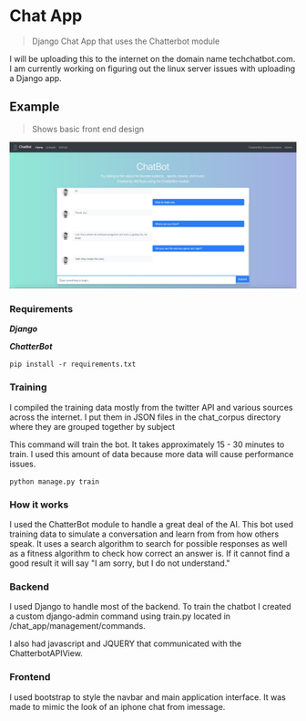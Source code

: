 # Chat App

> Django Chat App that uses the Chatterbot module

I will be uploading this to the internet on the domain name techchatbot.com. I am currently
working on figuring out the linux server issues with uploading a Django app.

## Example
> Shows basic front end design

![ScreenShot](screenshots/chat_bot_main.jpg?raw=true)

### Requirements

***Django***

***ChatterBot***

```shell script
pip install -r requirements.txt
```

### Training
I compiled the training data mostly from the twitter API and various sources across the
internet. I put them in JSON files in the chat_corpus directory where they are grouped together
by subject


This command will train the bot. It takes approximately 15 - 30 minutes to train. I used
this amount of data because more data will cause performance issues.
```shell script
python manage.py train
```

### How it works

I used the ChatterBot module to handle a great deal of the AI. This bot used training data
to simulate a conversation and learn from from how others speak. It uses a search algorithm
to search for possible responses as well as a fitness algorithm to check how correct an answer 
is. If it cannot find a good result it will say "I am sorry, but I do not understand."

### Backend

I used Django to handle most of the backend. To train the chatbot I created a custom django-admin
command using train.py located in /chat_app/management/commands.

I also had javascript and JQUERY that communicated with the ChatterbotAPIView.

### Frontend

I used bootstrap to style the navbar and main application interface. It was made to mimic
the look of an iphone chat from imessage.
